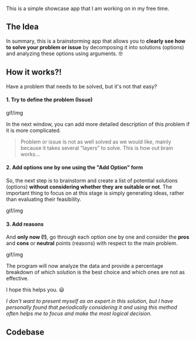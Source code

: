 This is a simple showcase app that I am working on in my free time.

## The Idea
In summary, this is a brainstorming app that allows you to **clearly see how to solve your problem or issue** by decomposing it into solutions (options) and analyzing these options using arguments. 🤓

## How it works?!

Have a problem that needs to be solved, but it's not that easy?

#### 1. Try to define the problem (Issue)

gif/img

In the next window, you can add more detailed description of this problem if it is more complicated.

> Problem or issue is not as well solved as we would like, mainly because it takes several "layers" to solve. This is how out brain works...

#### 2. Add options one by one using the "Add Option" form

So, the next step is to brainstorm and create a list of potential solutions (options) **without considering whether they are suitable or not**. The important thing to focus on at this stage is simply generating ideas, rather than evaluating their feasibility.

gif/img

#### 3. Add reasons

And **only now (!)**, go through each option one by one and consider the **pros** and **cons** or **neutral** points (reasons) with respect to the main problem.

gif/img

The program will now analyze the data and provide a percentage breakdown of which solution is the best choice and which ones are not as effective.

I hope this helps you. 😃

*I don't want to present myself as an expert in this solution, but I have personally found that periodically considering it and using this method often helps me to focus and make the most logical decision.*

## Codebase

